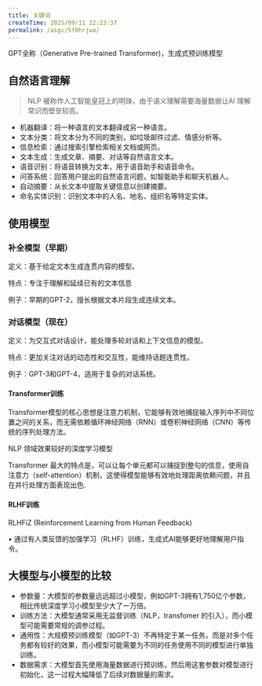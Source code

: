 ```yaml
---
title: 关键词
createTime: 2025/09/11 22:23:37
permalink: /aigc/5f0hrjwa/
---
```

GPT全称（Generative Pre-trained Transformer)，生成式预训练模型

## 自然语言理解

> NLP 被称作人工智能皇冠上的明珠，由于语义理解需要海量数据让AI 理解常识而壁垒较高。

- 机器翻译：将一种语言的文本翻译成另一种语言。
- 文本分类：将文本分为不同的类别，如垃圾邮件过滤、情感分析等。
- 信息检索：通过搜索引擎检索相关文档或网页。
- 文本生成：生成文章、摘要、对话等自然语言文本。
- 语音识别：将语音转换为文本，用于语音助手和语音命令。
- 问答系统：回答用户提出的自然语言问题，如智能助手和聊天机器人。
- 自动摘要：从长文本中提取关键信息以创建摘要。
- 命名实体识别：识别文本中的人名、地名、组织名等特定实体。

## 使用模型

### 补全模型（早期）

定义：基于给定文本生成连贯内容的模型。

特点：专注于理解和延续已有的文本信息

例子：早期的GPT-2，擅长根据文本片段生成连续文本。

### 对话模型（现在）

定义：为交互式对话设计，能处理多轮对话和上下文信息的模型。

特点：更加关注对话的动态性和交互性，能维持话题连贯性。

例子：GPT-3和GPT-4，适用于复杂的对话系统。

#### Transformer训练

Transformer模型的核心思想是注意力机制，它能够有效地捕捉输入序列中不同位置之间的关系，而无需依赖循环神经网络（RNN）或卷积神经网络（CNN）等传统的序列处理方法。

NLP 领域效果较好的深度学习模型

Transformer 最大的特点是，可以让每个单元都可以捕捉到整句的信息，使用自注意力（self-attention）机制，这使得模型能够有效地处理距离依赖问题，并且在并行处理方面表现出色.

#### RLHF训练

RLHFiZ (Reinforcement Learning from Human Feedback)

• 通过有人类反馈的加强学习（RLHF）训练，生成式AI能够更好地理解用户指令。

## 大模型与小模型的比较

- ﻿参数量：大模型的参数量远远超过小模型，例如GPT-3拥有1,750亿个参数，相比传统深度学习小模型至少大了一万倍。
- ﻿训练方法：大模型通常采用无监督训练（NLP，transfomer 的引入），而小模型可能需要常规的调参过程。
- ﻿﻿通用性：大规模预训练模型（如GPT-3）不再特定于某一任务，而是对多个任务都有较好的效果，而小模型可能需要为不同的任务使用不同的模型进行单独训练。
- ﻿数据需求：大模型首先使用海量数据进行预训练，然后用这套参数对模型进行初始化，这一过程大幅降低了后续对数据量的需求。
